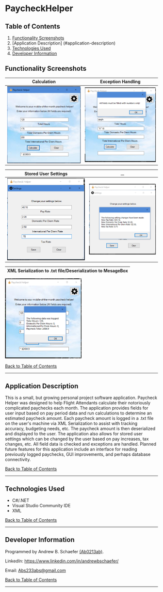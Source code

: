 # PaycheckHelper

## Table of Contents
1. [Functionality Screenshots](#functionality-screenshots)
2. [Application Description] (#application-description)
3. [Technologies Used](#technologies-used)
4. [Developer Information](#developer-information) 

## Functionality Screenshots

Calculation                 |  Exception Handling             
:-------------------------:|:-------------------------:
![ScreenShot](/images/pch1.PNG)  |  ![ScreenShot](/images/pch2.PNG) 

Stored User Settings       |  ...             
:-------------------------:|:-------------------------:
![ScreenShot](/images/pch3.PNG)  |  ![ScreenShot](/images/pch4.PNG)

XML Serialization to .txt file/Deserialization to MesageBox  |             
:-------------------------:|
<img src="images/pch5.PNG" width="50%"> 

[Back to Table of Contents](#table-of-contents)

<hr>

## Application Description

This is a small, but growing personal project software application. Paycheck Helper was designed to help Flight Attendants calculate their notoriously complicated paychecks each month. The application provides fields for user input based on pay period data and run calculations to determine an estimated paycheck amount. Each paycheck amount is logged in a .txt file on the user's machine via XML Serialization to assist with tracking accuracy, budgeting needs, etc. The paycheck amount is then deserialized and displayed to the user. The application also allows for stored user settings which can be changed by the user based on pay increases, tax changes, etc. All field data is checked and exceptions are handled. Planned future features for this application include an interface for reading previously logged paychecks, GUI improvements, and perhaps database connectivity. 

[Back to Table of Contents](#table-of-contents)

<hr>

## Technologies Used
- C#/.NET
- Visual Studio Community IDE
- XML

[Back to Table of Contents](#table-of-contents)

<hr>

## Developer Information
Programmed by Andrew B. Schaefer [(Ab0213ab)](https://github.com/Ab0213ab).

LinkedIn: https://www.linkedin.com/in/andrewbschaefer/

Email: Abs233abs@gmail.com 

[Back to Table of Contents](#table-of-contents)

<hr>
